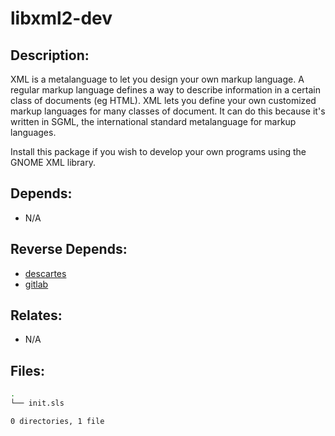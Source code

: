 # libxml2-dev

## Description:

XML is a metalanguage to let you design your own markup language. A regular markup language defines a way to describe information in a certain class of documents (eg HTML). XML lets you define your own customized markup languages for many classes of document. It can do this because it's written in SGML, the international standard metalanguage for markup languages.

Install this package if you wish to develop your own programs using the GNOME XML library.

## Depends:

  -  N/A

## Reverse Depends:

  -  [descartes](/salt/descartes)
  -  [gitlab](/salt/gitlab)

## Relates:

  -  N/A

## Files:

```bash
.
└── init.sls

0 directories, 1 file
```

